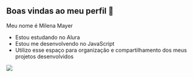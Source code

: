## Boas vindas ao meu perfil 💜

Meu nome é Milena Mayer

- Estou estudando no Alura
- Estou me desenvolvendo no JavaScript
- Utilizo esse espaço para organização e compartilhamento dos meus projetos desenvolvidos

![]( https://media.tenor.com/PpEAQFFiPdQAAAAM/yoongi-hi.gif)
 
